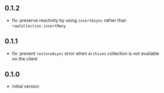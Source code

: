 ## 0.1.2
* fix: preserve reactivity by using `insertAsync` rather than `rawCollection.insertMany`

## 0.1.1
* fix: prevent `restoreAsync` error when `Archives` collection is *not* available on the client

## 0.1.0
* initial version
